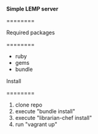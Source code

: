 **Simple LEMP server**

========

Required packages

========

- ruby
- gems
- bundle

Install

========

1. clone repo
2. execute "bundle install"
3. execute "librarian-chef install"
4. run "vagrant up"
